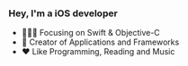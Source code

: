 <!-- <img align="right" src="https://github-readme-stats.vercel.app/api?username=JivanHuang&show_icons=true&text_color=718096&bg_color=00000000&hide_title=true&hide_border=true" /> -->

### Hey, I'm a iOS developer
- 👨🏻‍💻 Focusing on Swift & Objective-C
- 📱 Creator of Applications and Frameworks
- ❤️ Like Programming, Reading and Music
